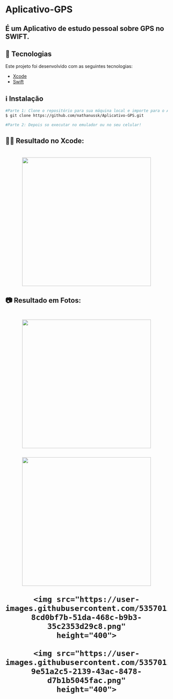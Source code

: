 # Aplicativo-GPS

## É um Aplicativo de estudo pessoal sobre GPS no SWIFT.

## :rocket: Tecnologias

Este projeto foi desenvolvido com as seguintes tecnologias:

- [Xcode](https://developer.apple.com/xcode/)
- [Swift](https://developer.apple.com/swift/)

## :information_source: Instalação

```bash
#Parte 1: Clone o repositório para sua máquina local e importe para o Android Studio,
$ git clone https://github.com/nathanussk/Aplicativo-GPS.git

#Parte 2: Depois so executar no emulador ou no seu celular!

```
## 👨‍💻 Resultado no Xcode:

<h1 align="center">

<img src="https://user-images.githubusercontent.com/53570115/139343402-27b0e29a-54c5-45ca-94e5-73c2b2423a8f.png"
    height="400">

</h1>

## 📷 Resultado em Fotos:

<h1 align="center">

<img src="https://user-images.githubusercontent.com/53570115/139343397-0074578c-c559-4126-9f01-db21cb90dfad.png"
    height="400">
    
<img src="https://user-images.githubusercontent.com/53570115/139343399-8cd0bf7b-51da-468c-b9b3-35c2353d29c8.png"
    height="400">
    
    <img src="https://user-images.githubusercontent.com/53570115/139343399-8cd0bf7b-51da-468c-b9b3-35c2353d29c8.png"
    height="400">
    
    <img src="https://user-images.githubusercontent.com/53570115/139343400-9e51a2c5-2139-43ac-8478-d7b1b5045fac.png"
    height="400">

</h1>
